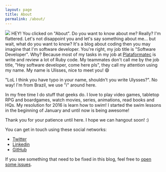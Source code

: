 ```yaml
---
layout: page
title: About
permalink: /about/
---
```


<img src="http://www.gravatar.com/avatar/50e713934ed341675bf1fa73127ec260?s=250" class="about-profile-img"> HEY! You clicked on "About". Do you want to know about me? Really? I'm flattered. Let's not disappoint you and let's say something
about me... but wait, what do you want to know? It's a blog about coding then
you may imagine that I'm software developer. You're right, my job title is "Software Developer". Why? Because most of my tasks in my job at [Plataformatec][plataformatec] is write and review a lot of Ruby code. My teammates don't call me by the job title, "Hey software developer, come here pls", they call my attention using my name. My name is Ulisses, nice to meet you! :smile:

"LoL I think you have typo in your name, shouldn't you write Ulysses?". No way! I'm from Brazil, we use "i" around here.

In my free time I do stuff that geeks do. I love to play video games, tabletop RPG and boardgames, watch movies, series, animations, read books and HQs. My resolution for 2016 is learn how to swim! I started the swim lessons in the beginning of January and until now is being awesome!

Thank you for your patience until here. I hope we can hangout soon! :)

You can get in touch using these social networks:

* [Twitter][ua-twitter]
* [Linkedin][ua-linkedin]
* [GitHub][ua-github]

If you see something that need to be fixed in this blog, feel free to [open
some issues][repo-issues].

[plataformatec]: http://www.plataformatec.com.br
[ua-twitter]: http://twitter.com/ulissesalmeida
[ua-linkedin]: https://www.linkedin.com/in/ulissesalmeida
[ua-github]: https://github.com/ulissesalmeida
[repo-issues]: https://github.com/ulissesalmeida/ulissesalmeida.github.io/issues
